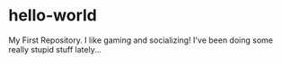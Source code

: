# hello-world
My First Repository.
I like gaming and socializing!
I've been doing some really stupid stuff lately...
